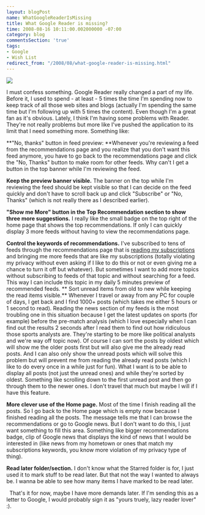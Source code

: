 ```yaml
---
layout: blogPost
name: WhatGoogleReaderIsMissing
title: What Google Reader is missing?
time: 2008-08-16 10:11:00.002000000 -07:00
category: blog
commentsSection: 'true'
tags:
- Google
- Wish List
redirect_from: "/2008/08/what-google-reader-is-missing.html"
---
```

<img class="imageOnRight" src="{{ site.imgFolder_blog }}{{ page.name }}/GoogleReaderLogo.jpg">

I must confess something. Google Reader really changed a part of my life. Before it, I used to spend - at least - 5 times the time I'm spending now to keep track of all those web sites and blogs (actually I'm spending the same time but I'm following up with 5 times the content). Even though I'm a great fan as it's obvious. Lately, I think I'm having some problems with Reader. They're not really problems but more like I've pushed the application to its limit that I need something more. Something like:

**&quot;No, thanks&quot; button in feed preview:
**Whenever you're reviewing a feed from the recommendations page and you realize that you don't want this feed anymore, you have to go back to the recommendations page and click the &quot;No, Thanks&quot; button to make room for other feeds. Why can't I get a button in the top banner while I'm reviewing the feed.

**Keep the preview banner visible.**
The banner on the top while I'm reviewing the feed should be kept visible so that I can decide on the feed quickly and don't have to scroll back up and click &quot;Subscribe&quot; or &quot;No, Thanks&quot; (which is not really there as I described earlier).

**&quot;Show me More&quot; button in the Top Recommendation section to show three more suggestions.**
I really like the small badge on the top right of the home page that shows the top recommendations. If only I can quickly display 3 more feeds without having to view the recommendations page.

**Control the keywords of recommendations.**
I've subscribed to tens of feeds through the recommendations page that is [reading my subscriptions](http://www.google.com/support/reader/bin/answer.py?hl=en&amp;answer=80468 "How do feed recommendations work?") and bringing me more feeds that are like my subscriptions (totally violating my privacy without even asking if I like to do this or not or even giving me a chance to turn it off but whatever). But sometimes I want to add more topics without subscribing to feeds of that topic and without searching for a feed. This way I can include this topic in my daily 5 minutes preview of recommended feeds.
**
Sort unread items from old to new while keeping the read items visible.**
Whenever I travel or away from any PC for couple of days, I get back and I find 1000+ posts (which takes me either 5 hours or 1 second to read). Reading the news section of my feeds is the most troubling one in this situation because I get the latest updates on sports (for example) before the pre-match analysis (which I love especially when I can find out the results 2 seconds after I read them to find out how ridiculous those sports analysts are. They're starting to be more like political analysts and we're way off topic now). Of course I can sort the posts by oldest which will show me the older posts first but will also give me the already read posts. And I can also only show the unread posts which will solve this problem but will prevent me from reading the already read posts (which I like to do every once in a while just for fun). What I want is to be able to display all posts (not just the unread ones) and while they're sorted by oldest. Something like scrolling down to the first unread post and then go through them to the newer ones. I don't travel that much but maybe I will if I have this feature.

**More clever use of the Home page.**
Most of the time I finish reading all the posts. So I go back to the Home page which is empty now because I finished reading all the posts. The message tells me that I can browse the recommendations or go to Google news. But I don't want to do this, I just want something to fill this area. Something like bigger recommendations badge, clip of Google news that displays the kind of news that I would be interested in (like news from my hometown or ones that match my subscriptions keywords, you know more violation of my privacy type of thing).

**Read later folder/section.**
I don't know what the Starred folder is for, I just used it to mark stuff to be read later. But that not the way I wanted to always be. I wanna be able to see how many items I have marked to be read later.

&#160; That's it for now, maybe I have more demands later. If I'm sending this as a letter to Google, I would probably sign it as &quot;yours truely, lazy reader lover&quot; :).   